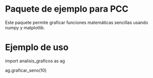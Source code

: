 # Paquete de ejemplo para PCC
Este paquete permite graficar funciones matemáticas sencillas usando numpy y matplotlib.

# Ejemplo de uso
import analisis_graficos as ag

ag.graficar_seno(10)

